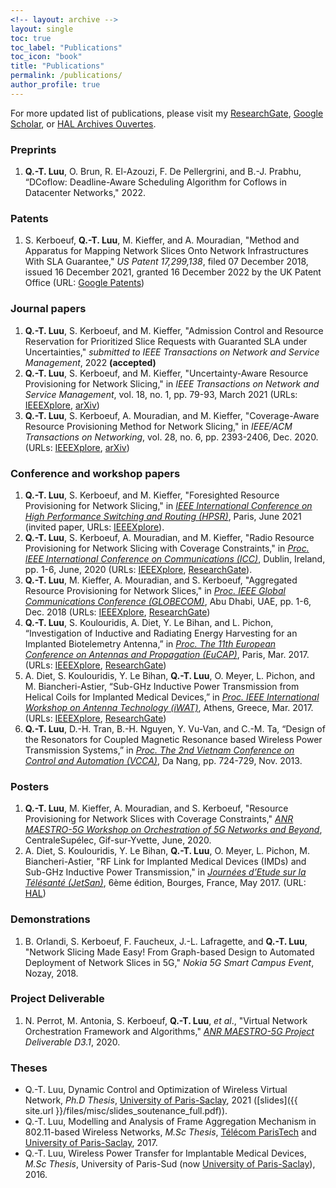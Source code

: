 ```yaml
---
<!-- layout: archive -->
layout: single
toc: true
toc_label: "Publications"
toc_icon: "book"
title: "Publications"
permalink: /publications/ 
author_profile: true
---
```


<!-- classes: wide -->
<!--******************************************** -->


For more updated list of publications, please visit my [ResearchGate](https://www.researchgate.net/profile/Quang_Trung_Luu), [Google Scholar](https://scholar.google.fr/citations?user=GqQcLAIAAAAJ&hl=fr), or [HAL Archives Ouvertes](https://cv.archives-ouvertes.fr/quang-trung-luu).

### Preprints
1. **Q.-T. Luu**, O. Brun, R. El-Azouzi, F. De Pellergrini, and B.-J. Prabhu, “DCoflow: Deadline-Aware Scheduling Algorithm for Coflows in Datacenter Networks," 2022.


### Patents
1.  S. Kerboeuf, **Q.-T. Luu**, M. Kieffer, and A. Mouradian, "Method and Apparatus for Mapping Network Slices Onto Network Infrastructures With SLA Guarantee," *US Patent 17,299,138*, filed 07 December 2018, issued 16 December 2021, granted 16 December 2022 by the UK Patent Office (URL: [Google Patents](https://patents.google.com/patent/US20210392040A1/en))

### Journal papers
1. **Q.-T. Luu**, S. Kerboeuf, and M. Kieffer, "Admission Control and Resource Reservation for Prioritized Slice Requests with Guaranted SLA under Uncertainties," *submitted to IEEE Transactions on Network and Service Management*, 2022 **(accepted)**
1. **Q.-T. Luu**, S. Kerboeuf, and M. Kieffer, "Uncertainty-Aware Resource Provisioning for Network Slicing," in *IEEE Transactions on Network and Service Management*, vol. 18, no. 1, pp. 79-93, March 2021 (URLs: [IEEEXplore](https://ieeexplore.ieee.org/document/9351563), [arXiv](https://arxiv.org/abs/2006.01104))
1. **Q.-T. Luu**, S. Kerboeuf, A. Mouradian, and M. Kieffer, "Coverage-Aware Resource Provisioning Method for Network Slicing," in *IEEE/ACM Transactions on Networking*, vol. 28, no. 6, pp. 2393-2406, Dec. 2020. (URLs: [IEEEXplore](https://ieeexplore.ieee.org/document/9187556/), [arXiv](https://arxiv.org/abs/1907.09211v3))

### Conference and workshop papers
1. **Q.-T. Luu**, S. Kerboeuf, and M. Kieffer, "Foresighted Resource Provisioning for Network Slicing," in [*IEEE International Conference on High Performance Switching and Routing (HPSR)*](https://hpsr2021.ieee-hpsr.org/), Paris, June 2021 (invited paper, URLs: [IEEEXplore](https://ieeexplore.ieee.org/document/9481832)).
1. **Q.-T. Luu**, S. Kerboeuf, A. Mouradian, and M. Kieffer, "Radio Resource Provisioning for Network Slicing with Coverage Constraints," in [*Proc. IEEE International Conference on Communications (ICC)*](https://icc2020.ieee-icc.org/), Dublin, Ireland, pp. 1-6, June, 2020 (URLs: [IEEEXplore](https://ieeexplore.ieee.org/document/9148897), [ResearchGate](https://www.researchgate.net/publication/339953472_Radio_Resource_Provisioning_for_Network_Slicing_with_Coverage_Constraints)).
1. **Q.-T. Luu**, M. Kieffer, A. Mouradian, and S. Kerboeuf, "Aggregated Resource Provisioning for Network Slices," in [*Proc. IEEE Global Communications Conference (GLOBECOM)*](http://globecom2018.ieee-globecom.org/), Abu Dhabi, UAE, pp. 1-6, Dec. 2018 (URLs: [IEEEXplore](https://ieeexplore.ieee.org/abstract/document/8648039), [ResearchGate](https://www.researchgate.net/publication/326572089_Aggregated_Resource_Provisioning_for_Network_Slices))
1. **Q.-T. Luu**, S. Koulouridis, A. Diet, Y. Le Bihan, and L. Pichon, “Investigation of Inductive and Radiating Energy Harvesting for an Implanted Biotelemetry Antenna,” in [*Proc. The 11th European Conference on Antennas and Propagation (EuCAP)*](http://www.eucap2017.org/), Paris, Mar. 2017. (URLs: [IEEEXplore](https://ieeexplore.ieee.org/document/7928620/), [ResearchGate](https://www.researchgate.net/profile/Quang_Trung_Luu/publication/317039300_Investigation_of_Inductive_and_Radiating_Energy_Harvesting_for_an_Implanted_Biotelemetry_Antenna/links/59df6d24aca27258f7d789e6/Investigation-of-Inductive-and-Radiating-Energy-Harvesting-for-an-Implanted-Biotelemetry-Antenna.pdf))
1. A. Diet, S. Koulouridis, Y. Le Bihan, **Q.-T. Luu**, O. Meyer, L. Pichon, and M. Biancheri-Astier, “Sub-GHz Inductive Power Transmission from Helical Coils for Implanted Medical Devices,” in [*Proc. IEEE International Workshop on Antenna Technology (iWAT)*](http://www.iwat2017.org/), Athens, Greece, Mar. 2017. (URLs: [IEEEXplore](https://ieeexplore.ieee.org/document/7915348/), [ResearchGate](https://www.researchgate.net/profile/Quang_Trung_Luu/publication/316611772_Sub-GHz_inductive_power_transmission_from_helical_coils_for_implanted_medical_devices/links/59df6d25aca27258f7d789e7/Sub-GHz-inductive-power-transmission-from-helical-coils-for-implanted-medical-devices.pdf))
1. **Q.-T. Luu**, D.-H. Tran, B.-H. Nguyen, Y. Vu-Van, and C.-M. Ta, “Design of the Resonators for Coupled Magnetic Resonance based Wireless Power Transmission Systems,” in [*Proc. The 2nd Vietnam Conference on Control and Automation (VCCA)*](https://sites.google.com/site/vcca2013/home), Da Nang, pp. 724-729, Nov. 2013.

<!-- ### Invited papers
1. **Q.-T. Luu**, S. Koulouridis, A. Diet, Y. Le Bihan, and L. Pichon, “Inductive and Radiating Energy Harvesting for an Implanted Biotelemetry Antenna,” in [*Proc. IEEE International Workshop on Antenna Technology (iWAT)*](http://www.iwat2017.org/), Athens, Greece, Mar. 2017.
-->
### Posters
1. **Q.-T. Luu**, M. Kieffer, A. Mouradian, and S. Kerboeuf, "Resource Provisioning for Network Slices with Coverage Constraints," [*ANR MAESTRO-5G Workshop on Orchestration of 5G Networks and Beyond*](https://orch5g.roc.cnam.fr/), CentraleSupélec, Gif-sur-Yvette, June, 2020.
1. A. Diet, S. Koulouridis, Y. Le Bihan, **Q.-T. Luu**, O. Meyer, L. Pichon, M. Biancheri-Astier, "RF Link for Implanted Medical Devices (IMDs) and Sub-GHz Inductive Power Transmission," in [*Journées d’Etude sur la Télésanté (JetSan)*](https://jetsan2017.sciencesconf.org/program.html), 6ème édition, Bourges, France, May 2017. (URL: [HAL](https://hal.archives-ouvertes.fr/hal-01692423/))

<!-- 2. **Q.-T. Luu**, S. Kerboeuf, A. Mouradian, and M. Kieffer, "Towards Green Computing for Next Generation Mobile Net-works: A Resource Provisioning Method for 5G," in *Global Young Vietnamese Scholars Forum (GYVSF)*, Hanoi, Vietnam, Dec. 2019. -->

### Demonstrations
1. B. Orlandi, S. Kerboeuf, F. Faucheux, J.-L. Lafragette, and **Q.-T. Luu**, "Network Slicing Made Easy! From Graph-based Design to Automated Deployment of Network Slices in 5G," *Nokia 5G Smart Campus Event*, Nozay, 2018.

### Project Deliverable
1. N. Perrot, M. Antonia, S. Kerboeuf, **Q.-T. Luu**, *et al*., "Virtual Network Orchestration Framework and Algorithms," [*ANR MAESTRO-5G Project*](https://maestro5g.roc.cnam.fr/) *Deliverable D3.1*, 2020.

### Theses
* Q.-T. Luu, Dynamic Control and Optimization of Wireless Virtual Network, *Ph.D Thesis*, [University of Paris-Saclay](https://www.universite-paris-saclay.fr/), 2021 ([slides]({{ site.url }}/files/misc/slides_soutenance_full.pdf)).
* Q.-T. Luu, Modelling and Analysis of Frame Aggregation Mechanism in 802.11-based Wireless Networks, *M.Sc Thesis*, [Télécom ParisTech](https://www.telecom-paris.fr/) and [University of Paris-Saclay](https://www.universite-paris-saclay.fr/), 2017.
* Q.-T. Luu, Wireless Power Transfer for Implantable Medical Devices, *M.Sc Thesis*, University of Paris-Sud (now [University of Paris-Saclay](https://www.universite-paris-saclay.fr/)), 2016.
